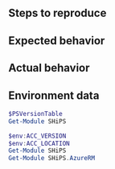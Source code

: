 <!--

If it is a bug report:
- Search the existing issues.
- Refer to the [FAQ](../docs/FAQ.md).
- Fill out the following repro template

If it's not a bug, please remove the template and elaborate the issue in your own words.
-->

Steps to reproduce
------------------


Expected behavior
-----------------


Actual behavior
---------------


Environment data
----------------

<!-- If running outside of CLOUD SHELL, provide the output of $PSVersionTable -->

```powershell
$PSVersionTable
Get-Module SHiPS
```

<!-- If running inside CLOUD SHELL, provide the output of the following -->

```powershell
$env:ACC_VERSION
$env:ACC_LOCATION
Get-Module SHiPS
Get-Module SHiPS.AzureRM
```
